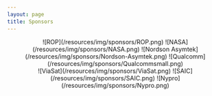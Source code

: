 ```yaml
---
layout: page
title: Sponsors
---
```

<div style="text-align:center" markdown="1">
![ROP](/resources/img/sponsors/ROP.png)	
![NASA](/resources/img/sponsors/NASA.png)	
![Nordson Asymtek](/resources/img/sponsors/Nordson-Asymtek.png)	
![Qualcomm](/resources/img/sponsors/Qualcommsmall.png)
<br />
![ViaSat](/resources/img/sponsors/ViaSat.png)
![SAIC](/resources/img/sponsors/SAIC.png)
![Nypro](/resources/img/sponsors/Nypro.png)
</div>